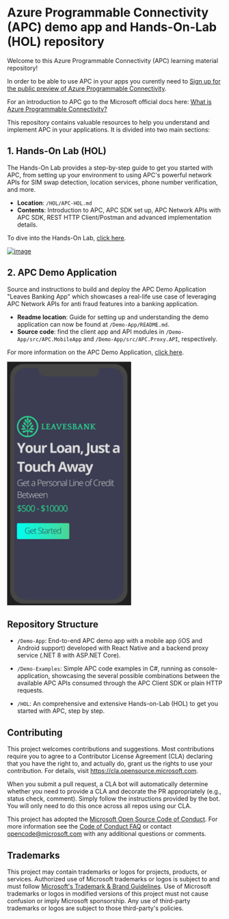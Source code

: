 # Azure Programmable Connectivity (APC) demo app and Hands-On-Lab (HOL) repository

Welcome to this Azure Programmable Connectivity (APC) learning material repository! 

In order to be able to use APC in your apps you curently need to [Sign up for the public preview of Azure Programmable Connectivity](https://aka.ms/APCpublicpreview). 

For an introduction to APC go to the Microsoft official docs here: [What is Azure Programmable Connectivity?](https://learn.microsoft.com/en-us/azure/programmable-connectivity/azure-programmable-connectivity-overview)

This repository contains valuable resources to help you understand and implement APC in your applications. It is divided into two main sections:

## 1. Hands-On Lab (HOL)

The Hands-On Lab provides a step-by-step guide to get you started with APC, from setting up your environment to using APC's powerful network APIs for SIM swap detection, location services, phone number verification, and more.

- **Location**: `/HOL/APC-HOL.md`
- **Contents**: Introduction to APC, APC SDK set up, APC Network APIs with APC SDK, REST HTTP Client/Postman and advanced implementation details.

To dive into the Hands-On Lab, [click here](./HOL/APC-HOL.md).

<a href="./HOL/APC-HOL.md">
<img width="400" alt="image" src="https://github.com/MSFT-SMT-ACCELERATORS/APC-Demo-App/assets/1712635/57b4152a-b8ec-4d9d-b11c-3a14ed68d924">
</a>

## 2. APC Demo Application

Source and instructions to build and deploy the APC Demo Application "Leaves Banking App" which showcases a real-life use case of leveraging APC Network APIs for anti fraud features into a banking application.

- **Readme location**: Guide for setting up and understanding the demo application can now be found at `/Demo-App/README.md`.
- **Source code**: find the client app and API modules in `/Demo-App/src/APC.MobileApp` and `/Demo-App/src/APC.Proxy.API`, respectively.

For more information on the APC Demo Application, [click here](/Demo-App/README.md).

![Leaves Bank app](/Demo-App/docs/imgs/main-image-2.png)


## Repository Structure

- `/Demo-App`: End-to-end APC demo app with a mobile app (iOS and Android support) developed with  React Native and a backend proxy service (.NET 8 with ASP.NET Core).

- `/Demo-Examples`: Simple APC code examples in C#, running as console-application, showcasing the several possible combinations between the available APC APIs consumed through the APC Client SDK or plain HTTP requests.

- `/HOL`: An comprehensive and extensive Hands-on-Lab (HOL) to get you started with APC, step by step.


## Contributing

This project welcomes contributions and suggestions.  Most contributions require you to agree to a
Contributor License Agreement (CLA) declaring that you have the right to, and actually do, grant us
the rights to use your contribution. For details, visit https://cla.opensource.microsoft.com.

When you submit a pull request, a CLA bot will automatically determine whether you need to provide
a CLA and decorate the PR appropriately (e.g., status check, comment). Simply follow the instructions
provided by the bot. You will only need to do this once across all repos using our CLA.

This project has adopted the [Microsoft Open Source Code of Conduct](https://opensource.microsoft.com/codeofconduct/).
For more information see the [Code of Conduct FAQ](https://opensource.microsoft.com/codeofconduct/faq/) or
contact [opencode@microsoft.com](mailto:opencode@microsoft.com) with any additional questions or comments.

## Trademarks

This project may contain trademarks or logos for projects, products, or services. Authorized use of Microsoft 
trademarks or logos is subject to and must follow 
[Microsoft's Trademark & Brand Guidelines](https://www.microsoft.com/en-us/legal/intellectualproperty/trademarks/usage/general).
Use of Microsoft trademarks or logos in modified versions of this project must not cause confusion or imply Microsoft sponsorship.
Any use of third-party trademarks or logos are subject to those third-party's policies.
